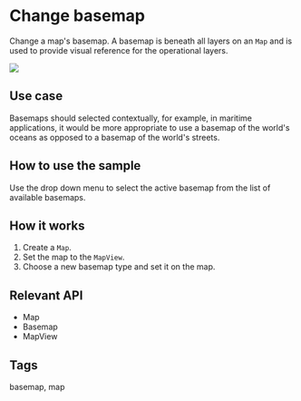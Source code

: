 # Change basemap

Change a map's basemap. A basemap is beneath all layers on an `Map` and is used to provide visual reference for the operational layers.

![](screenshot.png)

## Use case

Basemaps should selected contextually, for example, in maritime applications, it would be more appropriate to use a basemap of the world's oceans as opposed to a basemap of the world's streets.

## How to use the sample

Use the drop down menu to select the active basemap from the list of available basemaps.

## How it works

1. Create a `Map`.
2. Set the map to the `MapView`.
3. Choose a new basemap type and set it on the map.

## Relevant API
* Map
* Basemap
* MapView

## Tags

basemap, map
